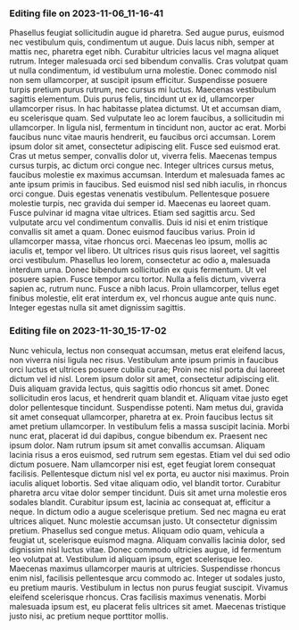 

### Editing file on 2023-11-06_11-16-41

Phasellus feugiat sollicitudin augue id pharetra. Sed augue purus, euismod nec vestibulum quis, condimentum ut augue. Duis lacus nibh, semper at mattis nec, pharetra eget nibh. Curabitur ultricies lacus vel magna aliquet rutrum. Integer malesuada orci sed bibendum convallis. Cras volutpat quam ut nulla condimentum, id vestibulum urna molestie. Donec commodo nisl non sem ullamcorper, at suscipit ipsum efficitur. Suspendisse posuere turpis pretium purus rutrum, nec cursus mi luctus. Maecenas vestibulum sagittis elementum. Duis purus felis, tincidunt ut ex id, ullamcorper ullamcorper risus. In hac habitasse platea dictumst. Ut et accumsan diam, eu scelerisque quam. Sed vulputate leo ac lorem faucibus, a sollicitudin mi ullamcorper.
In ligula nisl, fermentum in tincidunt non, auctor ac erat. Morbi faucibus nunc vitae mauris hendrerit, eu faucibus orci accumsan. Lorem ipsum dolor sit amet, consectetur adipiscing elit. Fusce sed euismod erat. Cras ut metus semper, convallis dolor ut, viverra felis. Maecenas tempus cursus turpis, ac dictum orci congue nec. Integer ultrices cursus metus, faucibus molestie ex maximus accumsan. Interdum et malesuada fames ac ante ipsum primis in faucibus. Sed euismod nisl sed nibh iaculis, in rhoncus orci congue.
Duis egestas venenatis vestibulum. Pellentesque posuere molestie turpis, nec gravida dui semper id. Maecenas eu laoreet quam. Fusce pulvinar id magna vitae ultrices. Etiam sed sagittis arcu. Sed vulputate arcu vel condimentum convallis. Duis id nisi et enim tristique convallis sit amet a quam. Donec euismod faucibus varius. Proin id ullamcorper massa, vitae rhoncus orci. Maecenas leo ipsum, mollis ac iaculis et, tempor vel libero. Ut ultrices risus quis risus laoreet, vel sagittis orci vestibulum.
Phasellus leo lorem, consectetur ac odio a, malesuada interdum urna. Donec bibendum sollicitudin ex quis fermentum. Ut vel posuere sapien. Fusce tempor arcu tortor. Nulla a felis dictum, viverra sapien ac, rutrum nunc. Fusce a nibh lacus. Proin ullamcorper, tellus eget finibus molestie, elit erat interdum ex, vel rhoncus augue ante quis nunc. Integer egestas nulla sit amet dignissim sagittis.




### Editing file on 2023-11-30_15-17-02

Nunc vehicula, lectus non consequat accumsan, metus erat eleifend lacus, non viverra nisi ligula nec risus. Vestibulum ante ipsum primis in faucibus orci luctus et ultrices posuere cubilia curae; Proin nec nisl porta dui laoreet dictum vel id nisl. Lorem ipsum dolor sit amet, consectetur adipiscing elit. Duis aliquam gravida lectus, quis sagittis odio rhoncus sit amet. Donec sollicitudin eros lacus, et hendrerit quam blandit et. Aliquam vitae justo eget dolor pellentesque tincidunt. Suspendisse potenti. Nam metus dui, gravida sit amet consequat ullamcorper, pharetra at ex. Proin faucibus lectus sit amet pretium ullamcorper. In vestibulum felis a massa suscipit lacinia. Morbi nunc erat, placerat id dui dapibus, congue bibendum ex. Praesent nec ipsum dolor. Nam rutrum ipsum sit amet convallis accumsan. Aliquam lacinia risus a eros euismod, sed rutrum sem egestas.
Etiam vel dui sed odio dictum posuere. Nam ullamcorper nisi est, eget feugiat lorem consequat facilisis. Pellentesque dictum nisl vel ex porta, eu auctor nisi maximus. Proin iaculis aliquet lobortis. Sed vitae aliquam odio, vel blandit tortor. Curabitur pharetra arcu vitae dolor semper tincidunt. Duis sit amet urna molestie eros sodales blandit. Curabitur ipsum est, lacinia ac consequat at, efficitur a neque. In dictum odio a augue scelerisque pretium. Sed nec magna eu erat ultrices aliquet. Nunc molestie accumsan justo. Ut consectetur dignissim pretium. Phasellus sed congue metus.
Aliquam odio quam, vehicula a feugiat ut, scelerisque euismod magna. Aliquam convallis lacinia dolor, sed dignissim nisl luctus vitae. Donec commodo ultricies augue, id fermentum leo volutpat at. Vestibulum id aliquam ipsum, eget scelerisque leo. Maecenas maximus ullamcorper mauris at ultricies. Suspendisse rhoncus enim nisl, facilisis pellentesque arcu commodo ac. Integer ut sodales justo, eu pretium mauris. Vestibulum in lectus non purus feugiat suscipit. Vivamus eleifend scelerisque rhoncus. Cras facilisis maximus venenatis. Morbi malesuada ipsum est, eu placerat felis ultrices sit amet. Maecenas tristique justo nisi, ac pretium neque porttitor mollis.


